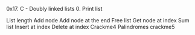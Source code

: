 0x17. C - Doubly linked lists 0. Print list

List length Add node Add node at the end Free list Get node at index Sum list Insert at index Delete at index Crackme4 Palindromes crackme5
